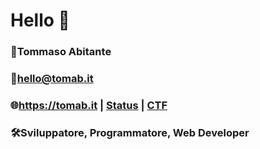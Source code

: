 # Hello 👋

### 👤Tommaso Abitante
### 📩hello@tomab.it
### 🌐https://tomab.it | [Status](https://tomab.it/status) | [CTF](https://tomab.it/ctf)
### 🛠️Sviluppatore, Programmatore, Web Developer
<!-- ![Card](https://github.com/JaxzTW/JaxzTW/blob/main/tomab.png) -->
